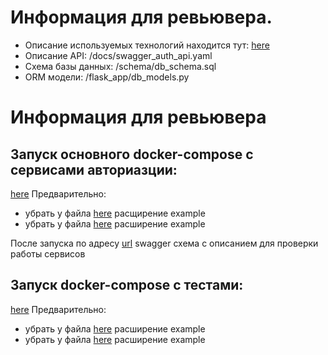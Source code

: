 # Информация для ревьювера.

- Описание используемых технологий находится тут:
[here](docs/description.md)
- Описание API:
/docs/swagger_auth_api.yaml
- Схема базы данных:
/schema/db_schema.sql
- ORM модели:
/flask_app/db_models.py

# Информация для ревьювера

## Запуск основного docker-compose с сервисами авториазции:

[here](docker-compose.yml)
Предварительно:
* убрать у файла [here](auth.env.example) расщирение example
* убрать у файла [here](db_auth.env.example) расширение example

После запуска по адресу [url](http://flask_auth_api:5000/apidocs/) swagger схема с описанием для проверки работы сервисов

## Запуск docker-compose c тестами:

[here](tests/auth_api/docker-compose.yml)
Предварительно:
* убрать у файла [here](tests/auth_api/auth.env.example) расширение example
* убрать у файла [here](tests/auth_api/db_auth.env.example) расширение example
